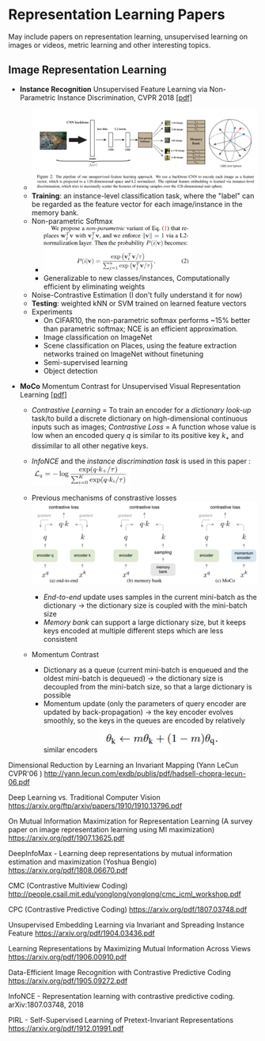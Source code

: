 # Representation Learning Papers
May include papers on representation learning, unsupervised learning on images or videos, metric learning and other interesting topics.

## Image Representation Learning
- **Instance Recognition** Unsupervised Feature Learning via Non-Parametric Instance Discrimination, CVPR 2018 [[pdf]](http://openaccess.thecvf.com/content_cvpr_2018/CameraReady/0801.pdf)
  - ![instance-recognition](figures/instance-recognition.png)
  - **Training**: an instance-level classification task, where the "label" can be regarded as the feature vector for each image/instance in the memory bank. 
  - Non-parametric Softmax
    - <img src="figures/IR-non-parametric-softmax.png" alt="IR-non-parametric-softmax" width="300"/>
    - Generalizable to new classes/instances, Computationally efficient by eliminating weights
  - Noise-Contrastive Estimation (I don't fully understand it for now)
  - **Testing**: weighted kNN or SVM trained on learned feature vectors
  - Experiments
    - On CIFAR10, the non-parametric softmax performs ~15% better than parametric softmax; NCE is an efficient approximation.
    - Image classification on ImageNet
    - Scene classification on Places, using the feature extraction networks trained on ImageNet without finetuning
    - Semi-supervised learning
    - Object detection

- **MoCo** Momentum Contrast for Unsupervised Visual Representation Learning [[pdf]]( https://arxiv.org/pdf/1911.05722.pdf )

  - *Contrastive Learning* = To train an encoder for a *dictionary look-up* task/to build a discrete dictionary on high-dimensional continuous inputs such as images; *Contrastive Loss* = A function whose value is low when an encoded query $q$ is similar to its positive key $k_+$ and dissimilar to all other negative keys.
  - *InfoNCE* and the *instance discrimination task* is used in this paper :  
    <img src="figures/infoNCE.png" alt="infoNCE" width="200"/>

  - Previous mechanisms of constrastive losses  
    <img src="figures/contrastive_loss_mechanisms.png" alt="contrastive_loss_mechanisms" width="700"/>
    - *End-to-end*  update uses samples in the current mini-batch as the dictionary -> the dictionary size is coupled with the mini-batch size
    - *Memory bank* can support a large dictionary size, but it keeps keys encoded at multiple different steps which are less consistent
  - Momentum Contrast
    - Dictionary as a queue (current mini-batch is enqueued and the oldest mini-batch is dequeued) -> the dictionary size is decoupled from the mini-batch size, so that a large dictionary is possible
    - Momentum update (only the parameters of query encoder are updated by back-propagation) -> the key encoder evolves smoothly, so the keys in the queues are encoded by relatively similar encoders 
      <img src="figures/moco_momentum_update.png" alt="momentum_update" width="250"/>



Dimensional Reduction by Learning an Invariant Mapping (Yann LeCun CVPR'06 )  http://yann.lecun.com/exdb/publis/pdf/hadsell-chopra-lecun-06.pdf 

Deep Learning vs. Traditional Computer Vision https://arxiv.org/ftp/arxiv/papers/1910/1910.13796.pdf 

On Mutual Information Maximization for Representation Learning (A survey paper on image representation learning using MI maximization) https://arxiv.org/pdf/1907.13625.pdf

DeepInfoMax - Learning deep representations by mutual information estimation and maximization (Yoshua Bengio)   https://arxiv.org/pdf/1808.06670.pdf 

CMC (Contrastive Multiview Coding)  http://people.csail.mit.edu/yonglong/yonglong/cmc_icml_workshop.pdf 

CPC (Contrastive Predictive Coding)  https://arxiv.org/pdf/1807.03748.pdf

Unsupervised Embedding Learning via Invariant and Spreading Instance Feature  https://arxiv.org/pdf/1904.03436.pdf 

Learning Representations by Maximizing Mutual Information Across Views  https://arxiv.org/pdf/1906.00910.pdf 

Data-Efficient Image Recognition with Contrastive Predictive Coding  https://arxiv.org/pdf/1905.09272.pdf 

InfoNCE - Representation learning with contrastive predictive coding. arXiv:1807.03748, 2018 

PIRL - Self-Supervised Learning of Pretext-Invariant Representations https://arxiv.org/pdf/1912.01991.pdf

